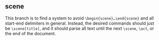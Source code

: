## scene

This branch is to find a system to avoid `\begin{scene}…\end{scene}` and all start-end delimiters in general.
Instead, the desired commands should just be `\scene[title]`, and it should parse all text until the next `\scene`, `\act`, or the end of the document.